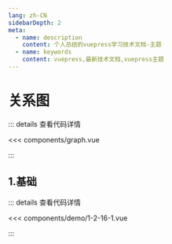 ```yaml
---
lang: zh-CN
sidebarDepth: 2
meta:
  - name: description
    content: 个人总结的vuepress学习技术文档-主题
  - name: keywords
    content: vuepress,最新技术文档,vuepress主题
---
```


# 关系图

::: details 查看代码详情

<<< components/graph.vue

:::
## 1.基础

  <Container url="/resume/?type=echarts&name=1-2-16-1.vue" />

::: details 查看代码详情

<<< components/demo/1-2-16-1.vue

:::